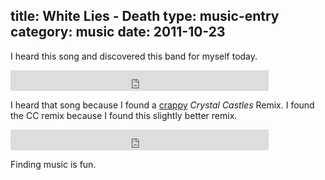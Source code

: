 title: White Lies - Death
type: music-entry
category: music
date: 2011-10-23
---

I heard this song and discovered this band for myself today.

<iframe src="http://soundowl.com/embed/1a5d" width="413" height="33" frameborder="0" scrolling="no"><a href="http://soundowl.com/track/ooo/0">Download White Lies Unfinished Business</a></iframe><br>

I heard that song because I found a [crappy][CC] *Crystal Castles* Remix. I found the CC remix because I found this slightly better remix.

<iframe src="http://soundowl.com/embed/1dtg" width="413" height="33" frameborder="0" scrolling="no"><a href="http://soundowl.com/track/1dtg/white-lies-death-chase-status-remix">White Lies Death (Chase & Status Remix)</a></iframe><br>

Finding music is fun.

[CC]:https://www.youtube.com/watch?v=1_uDoTmokUM
